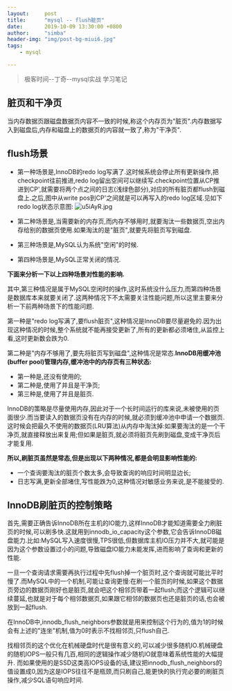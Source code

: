 ```yaml
---
layout:     post
title:      "mysql -- flush脏页"
date:       2019-10-09 13:30:00 +0800
author:     "simba"
header-img: "img/post-bg-miui6.jpg"
tags:
    - mysql

---
```


> 极客时间--丁奇--mysql实战 学习笔记

##	脏页和干净页
当内存数据页跟磁盘数据页内容不一致的时候,称这个内存页为"脏页".内存数据写入到磁盘后,内存和磁盘上的数据页的内容就一致了,称为"干净页".

##	flush场景

*	第一种场景是,InnoDB的redo log写满了.这时候系统会停止所有更新操作,把checkpoint往前推进,redo log留出空间可以继续写.checkpoint位置从CP推进到CP',就需要将两个点之间的日志(浅绿色部分),对应的所有脏页都flush到磁盘上.之后,图中从write pos到CP'之间就是可以再写入的redo log区域.见如下redo log状态示意图:
![u5iAyR.jpg](https://s2.ax1x.com/2019/10/09/u5iAyR.jpg)

*	第二种场景是,当需要新的内存页,而内存不够用时,就要淘汰一些数据页,空出内存给别的数据页使用.如果淘汰的是"脏页",就要先将脏页写到磁盘.
*	第三种场景是,MySQL认为系统"空闲"的时候.
*	第四种场景是,MySQL正常关闭的情况.

**下面来分析一下以上四种场景对性能的影响.**

其中,第三种情况是属于MySQL空闲时的操作,这时系统没什么压力,而第四种场景是数据库本来就要关闭了.这两种情况下不太需要关注性能问题,所以这里主要来分析一下前两种场景下的性能问题.

第一种是"redo log写满了,要flush脏页",这种情况是InnoDB要尽量避免的.因为出现这种情况的时候,整个系统就不能再接受更新了,所有的更新都必须堵住,从监控上看,这时更新数会跌为0.

第二种是"内存不够用了,要先将脏页写到磁盘",这种情况是常态.**InnoDB用缓冲池(buffer pool)管理内存,缓冲池中的内存页有三种状态:**
*	第一种是,还没有使用的;
*	第二种是,使用了并且是干净页;
*	第三种是,使用了并且是脏页.

InnoDB的策略是尽量使用内存,因此对于一个长时间运行的库来说,未被使用的页面很少.而当要读入的数据页没有在内存的时候,就必须到缓冲池中申请一个数据页.这时候会把最久不使用的数据页(LRU算法)从内存中淘汰掉:如果要淘汰的是一个干净页,就直接释放出来复用;但如果是脏页,就必须将脏页先刷到磁盘,变成干净页后才能复用.

**所以,刷脏页虽然是常态,但是出现以下两种情况,都是会明显影响性能的:**
*	一个查询要淘汰的脏页个数太多,会导致查询的响应时间明显边长;
*	日志写满,更新全部堵住,写性能跌为0,这种情况对敏感业务来说,是不能接受的.

##	InnoDB刷脏页的控制策略
首先,需要正确告诉InnoDB所在主机的IO能力,这样InnoDB才能知道需要全力刷脏页的时候,可以刷多快.这就用到innodb_io_capacity这个参数,它会告诉InnoDB磁盘能力.比如:MySQL写入速度很慢,TPS很低,但数据库主机IO压力并不大,就可能是因为这个参数设置过小的问题,导致磁盘IO能力未能发挥,进而影响了查询和更新的性能.


一旦一个查询请求需要再执行过程中先flush掉一个脏页时,这个查询就可能比平时慢了.而MySQL中的一个机制,可能让查询更慢:在刷一个脏页的时候,如果这个数据页旁边的数据页刚好也是脏页,就会吧这个相邻页带着一起flush;而这个逻辑可以继续蔓延,也就是对于每个相邻数据页,如果跟它相邻的数据页也还是脏页的话,也会被放到一起flush.

在InnoDB中,innodb_flush_neighbors参数就是用来控制这个行为的,值为1的时候会有上述的"连坐"机制,值为0时表示不找相邻页,只flush自己.

找相邻页的这个优化在机械硬盘时代是很有意义的,可以减少很多随机IO.机械硬盘的随机IOPS一般只有几百,相同的逻辑操作减少随机IO就意味着系统性能的大幅提升.
而如果使用的是SSD这类高IOPS设备的话,建议把innodb_flush_neighbors的值设置成0,因为这是IOPS往往不是瓶颈,而只刷自己,能更快的执行完必要的刷脏页操作,减少SQL语句响应时间.
